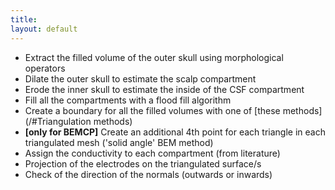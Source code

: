 ```yaml
---
title:
layout: default
---
```


- Extract the filled volume of the outer skull using morphological operators
- Dilate the outer skull to estimate the scalp compartment
- Erode the inner skull to estimate the inside of the CSF compartment
- Fill all the compartments with a flood fill algorithm
- Create a boundary for all the filled volumes with one of [these methods](/#Triangulation methods)
- **[only for BEMCP]** Create an additional 4th point for each triangle in each triangulated mesh ('solid angle' BEM method)
- Assign the conductivity to each compartment (from literature)
- Projection of the electrodes on the triangulated surface/s
- Check of the direction of the normals (outwards or inwards)
